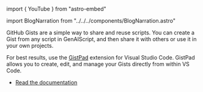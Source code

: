 import { YouTube } from "astro-embed"

import BlogNarration from "../../../components/BlogNarration.astro"

<BlogNarration />

GitHub Gists are a simple way to share and reuse scripts. You can create a Gist from any script in GenAIScript, and then share it with others or use it in your own projects.

<YouTube id="https://youtu.be/ab4kD3zjzwc" posterQuality="high" />

For best results, use the [GistPad](https://marketplace.visualstudio.com/items?itemName=GistPad.gistpad) extension for Visual Studio Code. GistPad allows you to create, edit, and manage your Gists directly from within VS Code.

- [Read the documentation](/genaiscript/reference/vscode/gists/)